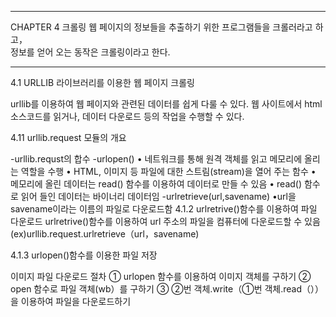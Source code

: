 -------------
CHAPTER 4 크롤링
웹 페이지의 정보들을 추출하기 위한 프로그램들을 크롤러라고 하고，   
정보를 얻어 오는 동작은 크롤링이라고 한다.

------------------------------
4.1 URLLIB 라이브러리를 이용한 웹 페이지 크롤링

urllib를 이용하여 웹 페이지와 관련된 데이터를 쉽게 다룰 수 있다.
웹 사이트에서 html소스코드를 읽거나, 데이터 다운로드 등의 작업을 수행할 수 있다. 

4.11 urllib.request 모듈의 개요

-urllib.requst의 합수
-urlopen()
• 네트워크를 통해 원격 객체를 읽고 메모리에 올리는 역할을 수행
• HTML, 이미지 등 파일에 대한 스트림(stream)을 열어 주는 함수
• 메모리에 올린 데이터는 read() 함수를 이용하여 데이터로 만들 수 있음
• read() 함수로 읽어 들인 데이터는 바이너리 데이터임
-urlretrieve(url,savename)
•url을 savename이라는 이름의 파일로 다운로드함
4.1.2 urlretrive()함수를 이용하여 파일 다운로드
urlretrive()함수를 이용하여 url 주소의 파일을 컴퓨터에 다운로드할 수 있음
(ex)urllib.request.urlretrieve（url，savename)


4.1.3 urlopen()함수를 이용한 파일 저장

이미지 파일 다운로드 절차
① urlopen 함수를 이용하여 이미지 객체를 구하기
② open 함수로 파일 객체(wb）를 구하기
③ ②번 객체.write（①번 객체.read（））을 이용하여 파일을 다운로드하기




